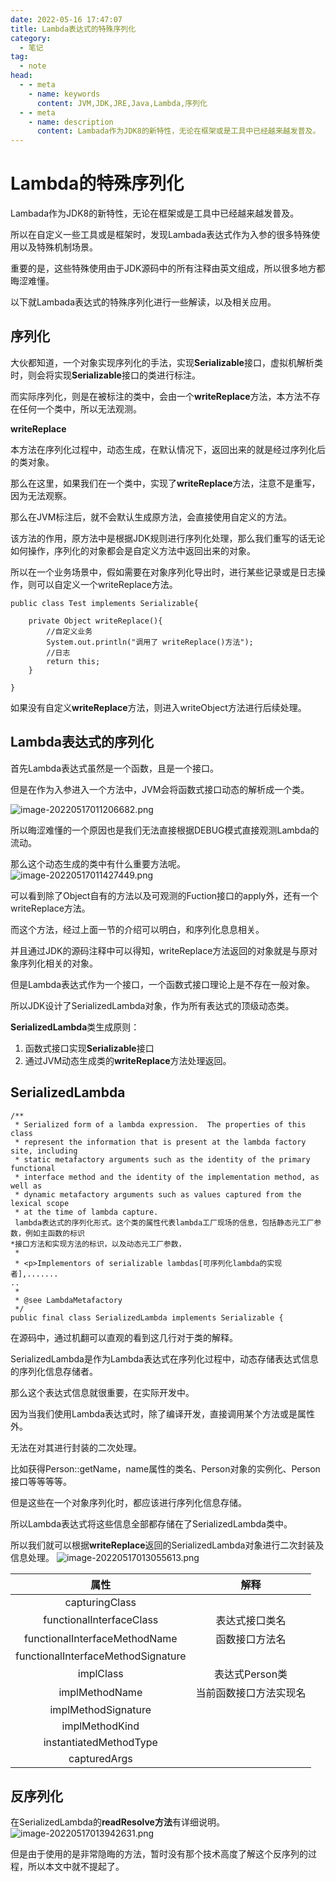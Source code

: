 ```yaml
---
date: 2022-05-16 17:47:07
title: Lambda表达式的特殊序列化
category: 
  - 笔记
tag:
  - note
head:
  - - meta
    - name: keywords
      content: JVM,JDK,JRE,Java,Lambda,序列化
  - - meta
    - name: description
      content: Lambada作为JDK8的新特性，无论在框架或是工具中已经越来越发普及。
---
```

# Lambda的特殊序列化

Lambada作为JDK8的新特性，无论在框架或是工具中已经越来越发普及。 

所以在自定义一些工具或是框架时，发现Lambada表达式作为入参的很多特殊使用以及特殊机制场景。

重要的是，这些特殊使用由于JDK源码中的所有注释由英文组成，所以很多地方都晦涩难懂。

以下就Lambada表达式的特殊序列化进行一些解读，以及相关应用。

## 序列化

大伙都知道，一个对象实现序列化的手法，实现**Serializable**接口，虚拟机解析类时，则会将实现**Serializable**接口的类进行标注。

而实际序列化，则是在被标注的类中，会由一个**writeReplace**方法，本方法不存在任何一个类中，所以无法观测。

**writeReplace**

本方法在序列化过程中，动态生成，在默认情况下，返回出来的就是经过序列化后的类对象。

那么在这里，如果我们在一个类中，实现了**writeReplace**方法，注意不是重写，因为无法观察。

那么在JVM标注后，就不会默认生成原方法，会直接使用自定义的方法。

该方法的作用，原方法中是根据JDK规则进行序列化处理，那么我们重写的话无论如何操作，序列化的对象都会是自定义方法中返回出来的对象。

所以在一个业务场景中，假如需要在对象序列化导出时，进行某些记录或是日志操作，则可以自定义一个writeReplace方法。

```
public class Test implements Serializable{

    private Object writeReplace(){
        //自定义业务
        System.out.println("调用了 writeReplace()方法");
        //日志
        return this;
    }
    
}
```

如果没有自定义**writeReplace**方法，则进入writeObject方法进行后续处理。

## Lambda表达式的序列化

首先Lambda表达式虽然是一个函数，且是一个接口。

但是在作为入参进入一个方法中，JVM会将函数式接口动态的解析成一个类。

![image-20220517011206682.png](https://www.leyuna.xyz/image/2022-05-17/image-20220517011206682.png)


所以晦涩难懂的一个原因也是我们无法直接根据DEBUG模式直接观测Lambda的流动。

那么这个动态生成的类中有什么重要方法呢。
![image-20220517011427449.png](https://www.leyuna.xyz/image/2022-05-17/image-20220517011427449.png)

可以看到除了Object自有的方法以及可观测的Fuction接口的apply外，还有一个writeReplace方法。

而这个方法，经过上面一节的介绍可以明白，和序列化息息相关。

并且通过JDK的源码注释中可以得知，writeReplace方法返回的对象就是与原对象序列化相关的对象。

但是Lambda表达式作为一个接口，一个函数式接口理论上是不存在一般对象。

所以JDK设计了SerializedLambda对象，作为所有表达式的顶级动态类。

**SerializedLambda**类生成原则：

1. 函数式接口实现**Serializable**接口
2. 通过JVM动态生成类的**writeReplace**方法处理返回。

## SerializedLambda

```
/**
 * Serialized form of a lambda expression.  The properties of this class
 * represent the information that is present at the lambda factory site, including
 * static metafactory arguments such as the identity of the primary functional
 * interface method and the identity of the implementation method, as well as
 * dynamic metafactory arguments such as values captured from the lexical scope
 * at the time of lambda capture.
 lambda表达式的序列化形式。这个类的属性代表lambda工厂现场的信息，包括静态元工厂参数，例如主函数的标识
*接口方法和实现方法的标识，以及动态元工厂参数，
 *
 * <p>Implementors of serializable lambdas[可序列化lambda的实现者],.......
..
 *
 * @see LambdaMetafactory
 */
public final class SerializedLambda implements Serializable {
```

在源码中，通过机翻可以直观的看到这几行对于类的解释。

SerializedLambda是作为Lambda表达式在序列化过程中，动态存储表达式信息的序列化信息存储者。

那么这个表达式信息就很重要，在实际开发中。

因为当我们使用Lambda表达式时，除了编译开发，直接调用某个方法或是属性外。

无法在对其进行封装的二次处理。

比如获得Person::getName，name属性的类名、Person对象的实例化、Person接口等等等等。

但是这些在一个对象序列化时，都应该进行序列化信息存储。

所以Lambda表达式将这些信息全部都存储在了SerializedLambda类中。

所以我们就可以根据**writeReplace**返回的SerializedLambda对象进行二次封装及信息处理。
![image-20220517013055613.png](https://www.leyuna.xyz/image/2022-05-17/image-20220517013055613.png)

|                属性                |          解释          |
| :--------------------------------: | :--------------------: |
|           capturingClass           |                        |
|      functionalInterfaceClass      |     表达式接口类名     |
|   functionalInterfaceMethodName    |     函数接口方法名     |
| functionalInterfaceMethodSignature |                        |
|             implClass              |     表达式Person类     |
|           implMethodName           | 当前函数接口方法实现名 |
|        implMethodSignature         |                        |
|           implMethodKind           |                        |
|       instantiatedMethodType       |                        |
|            capturedArgs            |                        |

## 反序列化

在SerializedLambda的**readResolve方法**有详细说明。
![image-20220517013942631.png](https://www.leyuna.xyz/image/2022-05-17/image-20220517013942631.png)

但是由于使用的是非常隐晦的方法，暂时没有那个技术高度了解这个反序列的过程，所以本文中就不提起了。

